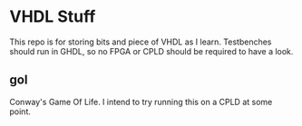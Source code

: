 VHDL Stuff
==========

This repo is for storing bits and piece of VHDL as I learn. Testbenches should run in GHDL, so no FPGA or CPLD should be required to have a look.

gol
---

Conway's Game Of Life. I intend to try running this on a CPLD at some point.
